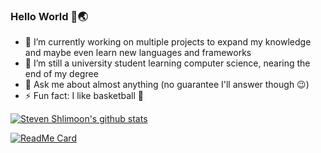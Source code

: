 ### Hello World 👋🌏

- 🔭 I’m currently working on multiple projects to expand my knowledge and maybe even learn new languages and frameworks
- 🌱 I’m still a university student learning computer science, nearing the end of my degree
- 💬 Ask me about almost anything (no guarantee I'll answer though 😉)
- ⚡ Fun fact: I like basketball 🏀

[![Steven Shlimoon's github stats](https://github-readme-stats.vercel.app/api?username=shli3&count_private=true&show_icons=true&theme=great-gatsby)](https://github.com/anuraghazra/github-readme-stats)


[![ReadMe Card](https://github-readme-stats.vercel.app/api/pin/?username=shli3&show_owner=true&repo=github-readme-stats)](https://github.com/anuraghazra/github-readme-stats)
